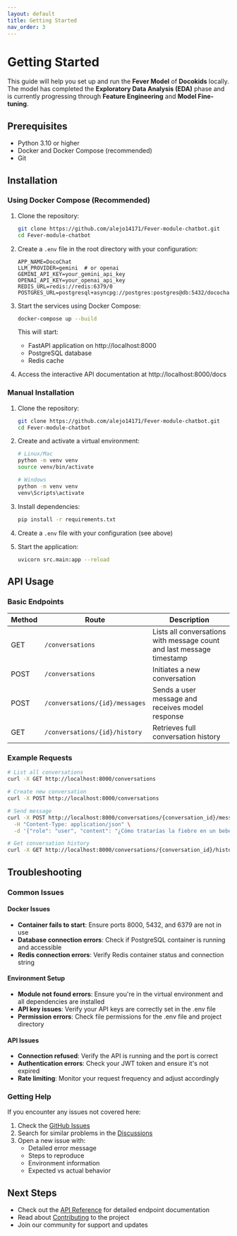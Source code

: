 ```yaml
---
layout: default
title: Getting Started
nav_order: 3
---
```


# Getting Started

This guide will help you set up and run the **Fever Model** of **Docokids** locally. The model has completed the **Exploratory Data Analysis (EDA)** phase and is currently progressing through **Feature Engineering** and **Model Fine-tuning**.

## Prerequisites

- Python 3.10 or higher
- Docker and Docker Compose (recommended)
- Git

## Installation

### Using Docker Compose (Recommended)

1. Clone the repository:
   ```bash
   git clone https://github.com/alejo14171/Fever-module-chatbot.git
   cd Fever-module-chatbot
   ```

2. Create a `.env` file in the root directory with your configuration:
   ```env
   APP_NAME=DocoChat
   LLM_PROVIDER=gemini  # or openai
   GEMINI_API_KEY=your_gemini_api_key
   OPENAI_API_KEY=your_openai_api_key
   REDIS_URL=redis://redis:6379/0
   POSTGRES_URL=postgresql+asyncpg://postgres:postgres@db:5432/docochat
   ```

3. Start the services using Docker Compose:
   ```bash
   docker-compose up --build
   ```

   This will start:
   - FastAPI application on http://localhost:8000
   - PostgreSQL database
   - Redis cache

4. Access the interactive API documentation at http://localhost:8000/docs

### Manual Installation

1. Clone the repository:
   ```bash
   git clone https://github.com/alejo14171/Fever-module-chatbot.git
   cd Fever-module-chatbot
   ```

2. Create and activate a virtual environment:
   ```bash
   # Linux/Mac
   python -m venv venv
   source venv/bin/activate

   # Windows
   python -m venv venv
   venv\Scripts\activate
   ```

3. Install dependencies:
   ```bash
   pip install -r requirements.txt
   ```

4. Create a `.env` file with your configuration (see above)

5. Start the application:
   ```bash
   uvicorn src.main:app --reload
   ```

## API Usage

### Basic Endpoints

| Method | Route | Description |
|--------|-------|-------------|
| GET | `/conversations` | Lists all conversations with message count and last message timestamp |
| POST | `/conversations` | Initiates a new conversation |
| POST | `/conversations/{id}/messages` | Sends a user message and receives model response |
| GET | `/conversations/{id}/history` | Retrieves full conversation history |

### Example Requests

```bash
# List all conversations
curl -X GET http://localhost:8000/conversations

# Create new conversation
curl -X POST http://localhost:8000/conversations

# Send message
curl -X POST http://localhost:8000/conversations/{conversation_id}/messages \
  -H "Content-Type: application/json" \
  -d '{"role": "user", "content": "¿Cómo tratarías la fiebre en un bebé?"}'

# Get conversation history
curl -X GET http://localhost:8000/conversations/{conversation_id}/history
```

## Troubleshooting

### Common Issues

#### Docker Issues
- **Container fails to start**: Ensure ports 8000, 5432, and 6379 are not in use
- **Database connection errors**: Check if PostgreSQL container is running and accessible
- **Redis connection errors**: Verify Redis container status and connection string

#### Environment Setup
- **Module not found errors**: Ensure you're in the virtual environment and all dependencies are installed
- **API key issues**: Verify your API keys are correctly set in the .env file
- **Permission errors**: Check file permissions for the .env file and project directory

#### API Issues
- **Connection refused**: Verify the API is running and the port is correct
- **Authentication errors**: Check your JWT token and ensure it's not expired
- **Rate limiting**: Monitor your request frequency and adjust accordingly

### Getting Help

If you encounter any issues not covered here:
1. Check the [GitHub Issues](https://github.com/alejo14171/Fever-module-chatbot/issues)
2. Search for similar problems in the [Discussions](https://github.com/alejo14171/Fever-module-chatbot/discussions)
3. Open a new issue with:
   - Detailed error message
   - Steps to reproduce
   - Environment information
   - Expected vs actual behavior

## Next Steps

- Check out the [API Reference](api-reference.md) for detailed endpoint documentation
- Read about [Contributing](contributing.md) to the project
- Join our community for support and updates 